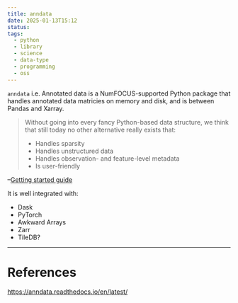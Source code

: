 ```yaml
---
title: anndata
date: 2025-01-13T15:12
status: 
tags:
  - python
  - library
  - science
  - data-type
  - programming
  - oss
---
```

`anndata` i.e. Annotated data is a NumFOCUS-supported Python package that handles annotated data matricies on memory and disk, and is between Pandas and Xarray.

> Without going into every fancy Python-based data structure, we think that still today no other alternative really exists that:
>
>- Handles sparsity
>- Handles unstructured data
>- Handles observation- and feature-level metadata
>- Is user-friendly

–[Getting started guide](https://anndata.readthedocs.io/en/latest/tutorials/notebooks/getting-started.html)

It is well integrated with: 
- Dask
- PyTorch
- Awkward Arrays
- Zarr
- TileDB?

---
# References
https://anndata.readthedocs.io/en/latest/

